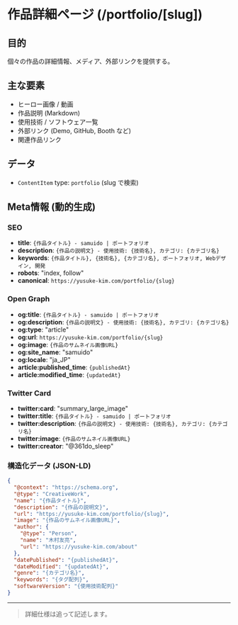 # 作品詳細ページ (/portfolio/[slug])

## 目的

個々の作品の詳細情報、メディア、外部リンクを提供する。

## 主な要素

- ヒーロー画像 / 動画
- 作品説明 (Markdown)
- 使用技術 / ソフトウェア一覧
- 外部リンク (Demo, GitHub, Booth など)
- 関連作品リンク

## データ

- `ContentItem` type: `portfolio` (slug で検索)

## Meta情報 (動的生成)

### SEO

- **title**: `{作品タイトル} - samuido | ポートフォリオ`
- **description**: `{作品の説明文} - 使用技術: {技術名}, カテゴリ: {カテゴリ名}`
- **keywords**: `{作品タイトル}, {技術名}, {カテゴリ名}, ポートフォリオ, Webデザイン, 開発`
- **robots**: "index, follow"
- **canonical**: `https://yusuke-kim.com/portfolio/{slug}`

### Open Graph

- **og:title**: `{作品タイトル} - samuido | ポートフォリオ`
- **og:description**: `{作品の説明文} - 使用技術: {技術名}, カテゴリ: {カテゴリ名}`
- **og:type**: "article"
- **og:url**: `https://yusuke-kim.com/portfolio/{slug}`
- **og:image**: `{作品のサムネイル画像URL}`
- **og:site_name**: "samuido"
- **og:locale**: "ja_JP"
- **article:published_time**: `{publishedAt}`
- **article:modified_time**: `{updatedAt}`

### Twitter Card

- **twitter:card**: "summary_large_image"
- **twitter:title**: `{作品タイトル} - samuido | ポートフォリオ`
- **twitter:description**: `{作品の説明文} - 使用技術: {技術名}, カテゴリ: {カテゴリ名}`
- **twitter:image**: `{作品のサムネイル画像URL}`
- **twitter:creator**: "@361do_sleep"

### 構造化データ (JSON-LD)

```json
{
  "@context": "https://schema.org",
  "@type": "CreativeWork",
  "name": "{作品タイトル}",
  "description": "{作品の説明文}",
  "url": "https://yusuke-kim.com/portfolio/{slug}",
  "image": "{作品のサムネイル画像URL}",
  "author": {
    "@type": "Person",
    "name": "木村友亮",
    "url": "https://yusuke-kim.com/about"
  },
  "datePublished": "{publishedAt}",
  "dateModified": "{updatedAt}",
  "genre": "{カテゴリ名}",
  "keywords": "{タグ配列}",
  "softwareVersion": "{使用技術配列}"
}
```

---

> 詳細仕様は追って記述します。

